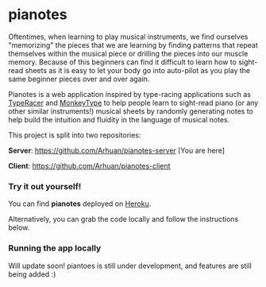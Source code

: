 # pianotes

Oftentimes, when learning to play musical instruments, we find ourselves "memorizing"
the pieces that we are learning by finding patterns that repeat themselves within the musical piece
or drilling the pieces into our muscle memory. Because of this beginners can
find it difficult to learn how to sight-read sheets as it is easy to let your
body go into auto-pilot as you play the same beginner pieces over and over again.

Pianotes is a web application inspired by type-racing applications such as
[TypeRacer](https://play.typeracer.com/) and [MonkeyType](https://monkeytype.com/)
to help people learn to sight-read piano (or any other similar instruments!)
musical sheets by randomly generating notes to help build the intuition
and fluidity in the language of musical notes.

This project is split into two repositories:

**Server**: https://github.com/Arhuan/pianotes-server [You are here]

**Client**: https://github.com/Arhuan/pianotes-client

### Try it out yourself!

You can find **pianotes** deployed on [Heroku](https://pianotes.herokuapp.com/).

Alternatively, you can grab the code locally and follow the instructions below.

### Running the app locally

Will update soon! piantoes is still under development, and features are still being added :)